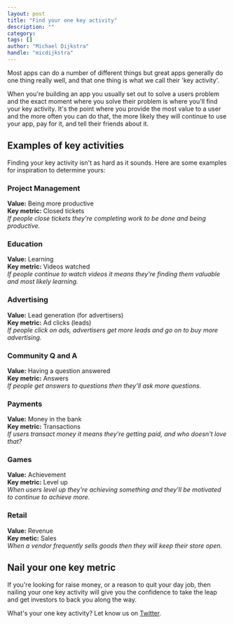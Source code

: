 ```yaml
---
layout: post
title: "Find your one key activity"
description: ""
category: 
tags: []
author: "Michael Dijkstra"
handle: "micdijkstra"
---
```

Most apps can do a number of different things but great apps generally do one thing really well, and that one thing is what we call their 'key activity'.

When you're building an app you usually set out to solve a users problem and the exact moment where you solve their problem is where you'll find your key activity. It's the point where you provide the most value to a user and the more often you can do that, the more likely they will continue to use your app, pay for it, and tell their friends about it.

## Examples of key activities

Finding your key activity isn't as hard as it sounds. Here are some examples for inspiration to determine yours:

### Project Management
**Value:** Being more productive  
**Key metric:** Closed tickets  
*If people close tickets they're completing work to be done and being productive.*

### Education
**Value:** Learning  
**Key metric:** Videos watched  
*If people continue to watch videos it means they're finding them valuable and most likely learning.*

### Advertising
**Value:** Lead generation (for advertisers)  
**Key metric:** Ad clicks (leads)  
*If people click on ads, advertisers get more leads and go on to buy more advertising.*

### Community Q and A
**Value:** Having a question answered  
**Key metric:** Answers  
*If people get answers to questions then they'll ask more questions.*

### Payments
**Value:** Money in the bank  
**Key metric:** Transactions  
*If users transact money it means they're getting paid, and who doesn't love that?*

### Games
**Value:** Achievement  
**Key metric:** Level up  
*When users level up they're achieving something and they'll be motivated to continue to achieve more.*

### Retail
**Value:** Revenue  
**Key metic:** Sales  
*When a vendor frequently sells goods then they will keep their store open.*

## Nail your one key metric

If you're looking for raise money, or a reason to quit your day job, then nailing your one key activity will give you the confidence to take the leap and get investors to back you along the way.

What's your one key activity? Let know us on [Twitter](http://twitter.com/storyberg).